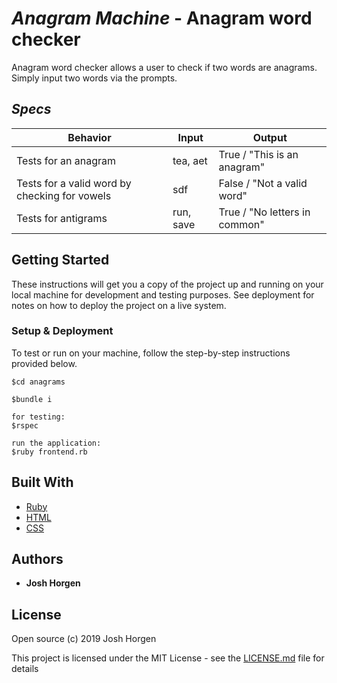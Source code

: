 # _Anagram Machine_ - Anagram word checker
  
  Anagram word checker allows a user to check if two words are anagrams. Simply input two words via the prompts.

## _Specs_

| Behavior | Input | Output |
| -------- | ----- | ------ |
|Tests for an anagram|tea, aet |True / "This is an anagram" |
|Tests for a valid word by checking for vowels |sdf |False / "Not a valid word" |
|Tests for antigrams|run, save|True / "No letters in common" |

## Getting Started

These instructions will get you a copy of the project up and running on your local machine for development and testing purposes. See deployment for notes on how to deploy the project on a live system.


### Setup & Deployment

To test or run on your machine, follow the step-by-step instructions provided below.

```
$cd anagrams

$bundle i

for testing:
$rspec

run the application:
$ruby frontend.rb

``` 

## Built With

* [Ruby](https://www.ruby-lang.org/en/)
* [HTML](https://www.w3.org/html/)
* [CSS](https://www.w3.org/Style/CSS/Overview.en.html)



## Authors

* **Josh Horgen**

## License

Open source (c) 2019 Josh Horgen

This project is licensed under the MIT License - see the [LICENSE.md](LICENSE.md) file for details

